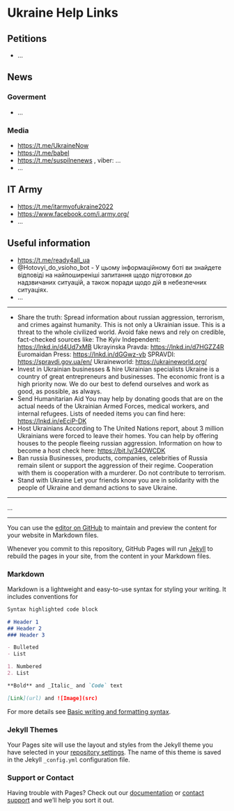 # Ukraine Help Links

## Petitions
- ...

## News
### Goverment
- ...

### Media

- https://t.me/UkraineNow
- https://t.me/babel
- https://t.me/suspilnenews , viber: ...
- ...


## IT Army

- https://t.me/itarmyofukraine2022
- https://www.facebook.com/i.army.org/
- ...

## Useful information

- https://t.me/ready4all_ua
- @Hotovyi_do_vsioho_bot - У цьому інформаційному боті ви знайдете відповіді на найпоширеніші запитання щодо підготовки до надзвичаних ситуацій, а також поради щодо дій в небезпечних ситуаціях.
- ...

---

- Share the truth:
Spread information about russian aggression, terrorism, and crimes against humanity. This is not only a Ukrainian issue. This is a threat to the whole civilized world.
Avoid fake news and rely on credible, fact-checked sources like:
The Kyiv Independent: https://lnkd.in/d4Ud7xMB
Ukrayinska Pravda: https://lnkd.in/d7HGZZ4R
Euromaidan Press: https://lnkd.in/dGGwz-yb
SPRAVDI: https://spravdi.gov.ua/en/
Ukraineworld: https://ukraineworld.org/
- Invest in Ukrainian businesses & hire Ukrainian specialists
Ukraine is a country of great entrepreneurs and businesses. The economic front is a high priority now. We do our best to defend ourselves and work as good, as possible, as always.
- Send Humanitarian Aid
You may help by donating goods that are on the actual needs of the Ukrainian Armed Forces, medical workers, and internal refugees. Lists of needed items you can find here: https://lnkd.in/eEciP-DK
- Host Ukrainians
According to The United Nations report, about 3 million Ukrainians were forced to leave their homes. You can help by offering houses to the people fleeing russian aggression. Information on how to become a host check here: https://bit.ly/34OWCDK
- Ban russia
Businesses, products, companies, celebrities of Russia remain silent or support the aggression of their regime. Cooperation with them is cooperation with a murderer. Do not contribute to terrorism.
- Stand with Ukraine
Let your friends know you are in solidarity with the people of Ukraine and demand actions to save Ukraine.

---


...



---

You can use the [editor on GitHub](https://github.com/mhbrk/mhbrk.github.io/edit/main/index.md) to maintain and preview the content for your website in Markdown files.

Whenever you commit to this repository, GitHub Pages will run [Jekyll](https://jekyllrb.com/) to rebuild the pages in your site, from the content in your Markdown files.

### Markdown

Markdown is a lightweight and easy-to-use syntax for styling your writing. It includes conventions for

```markdown
Syntax highlighted code block

# Header 1
## Header 2
### Header 3

- Bulleted
- List

1. Numbered
2. List

**Bold** and _Italic_ and `Code` text

[Link](url) and ![Image](src)
```

For more details see [Basic writing and formatting syntax](https://docs.github.com/en/github/writing-on-github/getting-started-with-writing-and-formatting-on-github/basic-writing-and-formatting-syntax).

### Jekyll Themes

Your Pages site will use the layout and styles from the Jekyll theme you have selected in your [repository settings](https://github.com/mhbrk/mhbrk.github.io/settings/pages). The name of this theme is saved in the Jekyll `_config.yml` configuration file.

### Support or Contact

Having trouble with Pages? Check out our [documentation](https://docs.github.com/categories/github-pages-basics/) or [contact support](https://support.github.com/contact) and we’ll help you sort it out.
